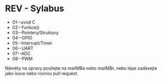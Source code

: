 # REV - Sylabus

* 01--uvod C
* 02--Funkce()
* 03--Pointery/Struktury
* 04--GPIO
* 05--Interrupt/Timer
* 06--UART
* 07--ADC
* 08--PWM


Náměty na úpravy posílejte na mailMBa nebo mailMBr, nebo lépe zadávejte jako issue nebo rovnou pull request.


